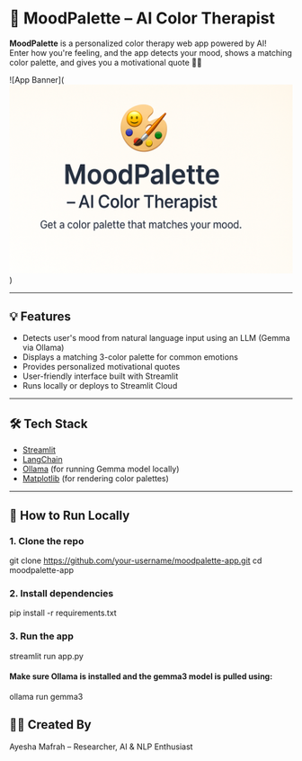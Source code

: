 # 🎨 MoodPalette – AI Color Therapist

**MoodPalette** is a personalized color therapy web app powered by AI!  
Enter how you're feeling, and the app detects your mood, shows a matching color palette, and gives you a motivational quote 💬💖

![App Banner](![App Banner](https://github.com/ayeshamafrah-design/moodpallete_app/blob/main/Image.png)
)


---

## 💡 Features

- Detects user's mood from natural language input using an LLM (Gemma via Ollama)
- Displays a matching 3-color palette for common emotions
- Provides personalized motivational quotes
- User-friendly interface built with Streamlit
- Runs locally or deploys to Streamlit Cloud

---

## 🛠️ Tech Stack

- [Streamlit](https://streamlit.io/)
- [LangChain](https://www.langchain.com/)
- [Ollama](https://ollama.com/) (for running Gemma model locally)
- [Matplotlib](https://matplotlib.org/) (for rendering color palettes)

---

## 🚀 How to Run Locally

### 1. Clone the repo

git clone https://github.com/your-username/moodpalette-app.git
cd moodpalette-app

### 2. Install dependencies

pip install -r requirements.txt

### 3. Run the app

streamlit run app.py
#### Make sure Ollama is installed and the gemma3 model is pulled using:
ollama run gemma3

## 👩‍💻 Created By
Ayesha Mafrah – Researcher, AI & NLP Enthusiast
